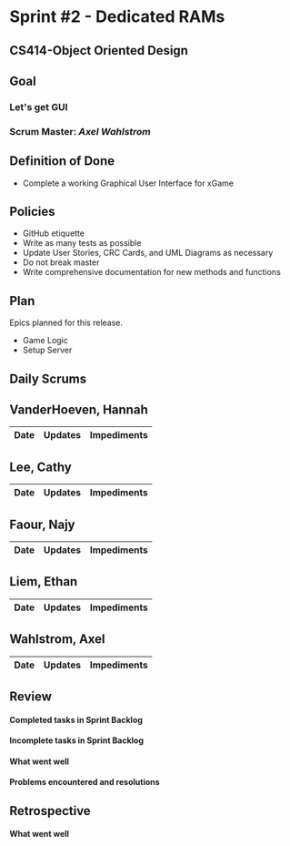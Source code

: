 # Sprint #2 - Dedicated RAMs
## CS414-Object Oriented Design

## Goal

### Let's get GUI

### Scrum Master: *Axel Wahlstrom*

## Definition of Done

* Complete a working Graphical User Interface for xGame

## Policies

* GitHub etiquette
* Write as many tests as possible
* Update User Stories, CRC Cards, and UML Diagrams as necessary
* Do not break master
* Write comprehensive documentation for new methods and functions

## Plan

Epics planned for this release.

* Game Logic
* Setup Server

## Daily Scrums

## VanderHoeven, Hannah
| Date | Updates | Impediments |
| :--- | :--- | :--- |

## Lee, Cathy
| Date | Updates | Impediments |
| :--- | :--- | :--- |

## Faour, Najy
| Date | Updates | Impediments |
| :--- | :--- | :--- |

## Liem, Ethan
| Date | Updates | Impediments |
| :--- | :--- | :--- |

## Wahlstrom, Axel
| Date | Updates | Impediments |
| :--- | :--- | :--- |

## Review

#### Completed tasks in Sprint Backlog

#### Incomplete tasks in Sprint Backlog

#### What went well

#### Problems encountered and resolutions

## Retrospective

#### What went well
